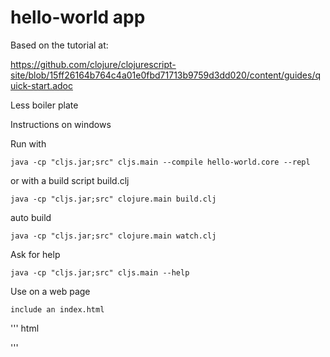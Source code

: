 # hello-world app

Based on the tutorial at: 

<https://github.com/clojure/clojurescript-site/blob/15ff26164b764c4a01e0fbd71713b9759d3dd020/content/guides/quick-start.adoc>

Less boiler plate

Instructions on windows

Run with

    java -cp "cljs.jar;src" cljs.main --compile hello-world.core --repl

or with a build script build.clj

    java -cp "cljs.jar;src" clojure.main build.clj

auto build

    java -cp "cljs.jar;src" clojure.main watch.clj

Ask for help

    java -cp "cljs.jar;src" cljs.main --help

Use on a web page

    include an index.html
    
''' html
<html>
  <head>    
    <meta charset="UTF-8">
  </head>
  <body>
    <script type="text/javascript" src="out/main.js"></script>
  </body>
</html>
''' 
